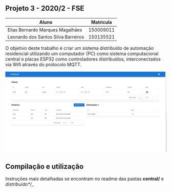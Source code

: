 ## Projeto 3 - 2020/2 - FSE

| Aluno | Matricula |
|--|--|
|Elias Bernardo Marques Magalhães| 150009011 |
|Leonardo dos Santos Silva Barreiros | 150135521 | 

O objetivo deste trabalho é criar um sistema distribuído de automação residencial utilizando um computador (PC) como sistema computacional central e placas ESP32 como controladores distribuídos, interconectados via Wifi através do protocolo MQTT.

![](./imgs/img.png)

## Compilação e utilização

Instruções mais detalhadas se encontram no readme das pastas __central/__ e __distribuido_*/__
